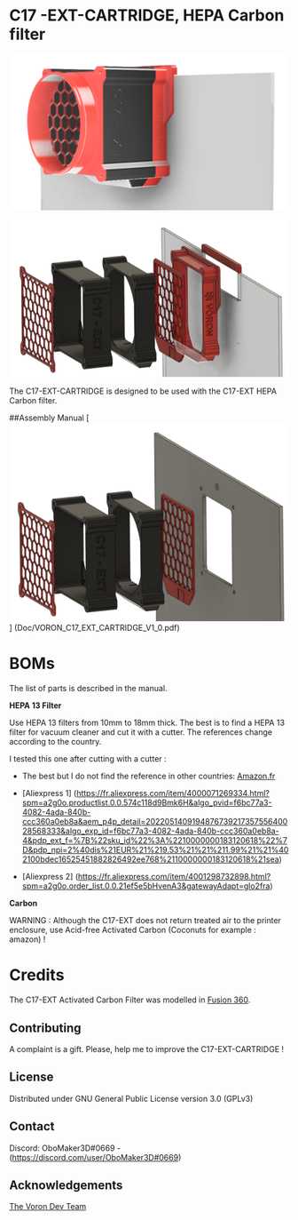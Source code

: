 # C17 -EXT-CARTRIDGE, HEPA Carbon filter

![C17 -EXT-CARTRIDGE, HEPA Carbon filter](JPG/IMG_1.png "")

![C17 -EXT-CARTRIDGE, HEPA Carbon filter](JPG/IMG_2.png "C17 -EXT, External HEPA Carbon filter")

The C17-EXT-CARTRIDGE is designed to be used with the C17-EXT HEPA Carbon filter.

##Assembly Manual
[![Manual](JPG/IMG_3.png "")] (Doc/VORON_C17_EXT_CARTRIDGE_V1_0.pdf)

# BOMs

The list of parts is described in the manual.

**HEPA 13 Filter**

Use HEPA 13 filters from 10mm to 18mm thick. The best is to find a HEPA 13 filter for vacuum cleaner and cut it with a cutter. The references change according to the country.

I tested this one after cutting with a cutter : 

- The best but I do not find the reference in other countries: [Amazon.fr](https://www.amazon.fr/gp/product/B01MCTSXVR/ref=ppx_yo_dt_b_asin_title_o06_s00?ie=UTF8&psc=1)
 
 - [Aliexpress 1] (https://fr.aliexpress.com/item/4000071269334.html?spm=a2g0o.productlist.0.0.574c118d9Bmk6H&algo_pvid=f6bc77a3-4082-4ada-840b-ccc360a0eb8a&aem_p4p_detail=202205140919487673921735755640028568333&algo_exp_id=f6bc77a3-4082-4ada-840b-ccc360a0eb8a-4&pdp_ext_f=%7B%22sku_id%22%3A%2210000000183120618%22%7D&pdp_npi=2%40dis%21EUR%21%219.53%21%21%211.99%21%21%402100bdec16525451882826492ee768%2110000000183120618%21sea)

- [Aliexpress 2] (https://fr.aliexpress.com/item/4001298732898.html?spm=a2g0o.order_list.0.0.21ef5e5bHvenA3&gatewayAdapt=glo2fra)


**Carbon**

WARNING : Although the C17-EXT does not return treated air to the printer enclosure, use Acid-free Activated Carbon (Coconuts for example : amazon) !

# Credits

The C17-EXT Activated Carbon Filter was modelled in [Fusion 360](http://autodesk.com).

## Contributing

A complaint is a gift. Please, help me to improve the C17-EXT-CARTRIDGE !

## License

Distributed under GNU General Public License version 3.0 (GPLv3)

## Contact

Discord: OboMaker3D#0669 - (<https://discord.com/user/OboMaker3D#0669>)

## Acknowledgements

[The Voron Dev Team](https://vorondesign.com/)
